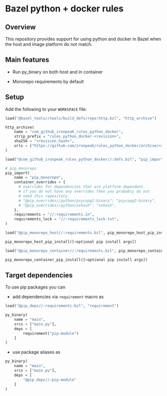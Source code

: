 # Bazel python + docker rules

## Overview

This repository provides support for using python and docker in Bazel when
the host and image platform do not match.

## Main features

- Run py_binary on both host and in container

- Monorepo requirements by default

## Setup

Add the following to your `WORKSPACE` file:

```python
load("@bazel_tools//tools/build_defs/repo:http.bzl", "http_archive")

http_archive(
    name = "com_github_ironpeak_rules_python_docker",
    strip_prefix = "rules_python_docker-<revision>",
    sha256 = "<revision_hash>",
    urls = ["https://github.com/ironpeak/rules_python_docker/archive/<revision>.tar.gz"],
)

load("@com_github_ironpeak_rules_python_docker//:defs.bzl", "pip_import")

# pip_monorepo
pip_import(
    name = "pip_monorepo",
    container_overrides = {
      # overrides for dependencies that are platform dependant.
      # if you do not have any overrides then you probably do not
      # need this repository.
      # "@pip_overrides//python/psycopg2-binary": "psycopg2-binary",
      # "@pip_overrides//python/xxhash": "xxhash",
    },
    requirements = "//:requirements.in",
    requirements_lock = "//:requirements_lock.txt",
)

load("@pip_monorepo_host//:requirements.bzl", pip_monorepo_host_pip_install = "pip_install")

pip_monorepo_host_pip_install([<optional pip install args])

load("@pip_monorepo_container//:requirements.bzl", pip_monorepo_container_pip_install = "pip_install")

pip_monorepo_container_pip_install([<optional pip install args])
```

## Target dependencies

To use pip packages you can

* add dependencies via `requirement` macro as

```python
load("@pip_deps//:requirements.bzl", "requirement")

py_binary(
    name = "main",
    srcs = ["main.py"],
    deps = [
        requirement("pip-module")
    ]
)
```

* use package aliases as

```python
py_binary(
    name = "main",
    srcs = ["main.py"],
    deps = [
        "@pip_deps//:pip-module"
    ]
)
```
